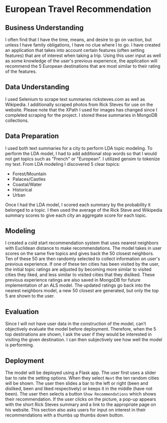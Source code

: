 # European Travel Recommendation

## Business Understanding
I often find that I have the time, means, and desire to go on vaction, but unless I have family obligations, I have no clue where I to go. I have created an application that takes into account certain features (often setting features) that are of interest when taking a trip. Using this user input as well as some knowledge of the user's previous experience, the application will recommend the 5 European destinations that are most similar to their rating of the features.

## Data Understanding
I used Selenium to scrape text summaries ricksteves.com as well as Wikipedia. I additionally scraped photos from Rick Steves for use on the website. Please note that the XPath I used for images has changed since I completed scraping for the project. I stored these summaries in MongoDB collections.

## Data Preparation
I used both text summaries for a city to perform LDA topic modeling. To perform the LDA model, I had to add additional stop words so that I would not get topics such as "French" or "European". I utilized gensim to tokenize my text.
From LDA modeling I discovered 5 clear topics:
* Forest/Mountain
* Palaces/Castles
* Coastal/Water
* Historical
* Urban

Once I had the LDA model, I scored each summary by the probability it belonged to a topic. I then used the average of the Rick Steve and Wikipedia summary scores to give each city an aggregate score for each topic.

## Modeling
I created a cold start recommendation system that uses nearest neighbors with Euclidean distance to make recommendations. The model takes in user scores on the same five topics and gives back the 50 closest neighbors. Ten of these 50 are then randomly selected to collect information on user's previous experience. If one of these ten cities has been visited by the user, the initial topic ratings are adjusted by becoming more similar to visited cities they liked, and less similar to visited cities that they disliked. These previous experience ratings are also saved in MongoDB for future implementation of an ALS model. The updated ratings go back into the nearest neighbors model, a new 50 closest are generated, but only the top 5 are shown to the user. 

## Evaluation
Since I will not have user data in the construction of the model, can’t objectively evaluate the model before deployment. Therefore, when the 5 top destinations are shown, I ask the user if they would be interested in visiting the given destination. I can then subjectively see how well the model is performing.

## Deployment
The model will be deployed using a Flask app. The user first uses a slider bar to rate the setting options. When they select `Next` the ten random cities will be shown. The user then slides a bar to the left or right (been and disliked, been and liked respectively) or keeps it in the middle (have not been). The user then selects a button `Show Recommendations` which shows their recommendation. If the user clicks on the picture, a pop-up appears with the short Rick Steves summary and a link to the appropriate page on his website. This section also asks users for input on interest in their recommendations with a thumbs up thumbs down button. 

